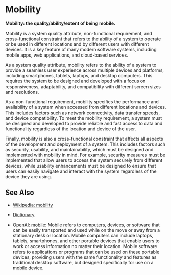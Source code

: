 # Mobility

**Mobility: the quality/ability/extent of being mobile.**

<span data-chatgpt-prompt="explain mobility (system quality attribute, cross-functional constraint, non-functional requirement)">

Mobility is a system quality attribute, non-functional requirement, and cross-functional constraint that refers to the ability of a system to operate or be used in different locations and by different users with different devices. It is a key feature of many modern software systems, including mobile apps, web applications, and cloud-based services.

As a system quality attribute, mobility refers to the ability of a system to provide a seamless user experience across multiple devices and platforms, including smartphones, tablets, laptops, and desktop computers. This requires the system to be designed and developed with a focus on responsiveness, adaptability, and compatibility with different screen sizes and resolutions.

As a non-functional requirement, mobility specifies the performance and availability of a system when accessed from different locations and devices. This includes factors such as network connectivity, data transfer speeds, and device compatibility. To meet the mobility requirement, a system must be designed and developed to provide reliable and fast access to data and functionality regardless of the location and device of the user.

Finally, mobility is also a cross-functional constraint that affects all aspects of the development and deployment of a system. This includes factors such as security, usability, and maintainability, which must be designed and implemented with mobility in mind. For example, security measures must be implemented that allow users to access the system securely from different devices, while usability enhancements must be designed to ensure that users can easily navigate and interact with the system regardless of the device they are using.

</span>

## See Also

* [Wikipedia: mobility](https://wikipedia.org/wiki/mobility)

* [Dictionary]()

* [OpenAI: mobile](https:://openai.com): <span data-chatgpt-prompt="define mobile (computers and software)">Mobile refers to computers, devices, or software that can be easily transported and used while on the move or away from a stationary desk or location. Mobile computers can include laptops, tablets, smartphones, and other portable devices that enable users to work or access information no matter their location. Mobile software refers to applications or programs that can be used on these portable devices, providing users with the same functionality and features as traditional desktop software, but designed specifically for use on a mobile device.</span>
